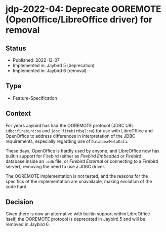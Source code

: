 # jdp-2022-04: Deprecate OOREMOTE (OpenOffice/LibreOffice driver) for removal

## Status

- Published: 2022-12-07
- Implemented in: Jaybird 5 (deprecation)
- Implemented in: Jaybird 6 (removal)

## Type

- Feature-Specification

## Context

For years Jaybird has had the OOREMOTE protocol (JDBC URL `jdbc:firebird:oo` and
`jdbc:firebirdsql:oo`) for use with LibreOffice and OpenOffice to address 
differences in interpretation of the JDBC requirements, especially regarding use 
of `DatabaseMetaData`.

These days, OpenOffice is hardly used by anyone, and LibreOffice now has builtin
support for Firebird (either as _Firebird Embedded_ or Firebird database inside 
an `.odb` file, or _Firebird External_ or connecting to a Firebird server), 
removing the need to use a JDBC driver.

The OOREMOTE implementation is not tested, and the reasons for the specifics of
the implementation are unavailable, making evolution of the code hard.

## Decision

Given there is now an alternative with builtin support within LibreOffice 
itself, the OOREMOTE protocol is deprecated in Jaybird 5 and will be removed in
Jaybird 6.
